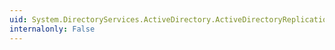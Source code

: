 ```yaml
---
uid: System.DirectoryServices.ActiveDirectory.ActiveDirectoryReplicationMetadata.Values
internalonly: False
---
```

